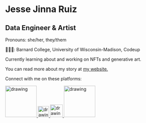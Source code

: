 <!--
**jessejinnaruiz/jessejinnaruiz** is a ✨ _special_ ✨ repository because its `README.md` (this file) appears on your GitHub profile. yaya -->

# Jesse Jinna Ruiz
## Data Engineer & Artist
<p> Pronouns: she/her, they/them </p>
<p> 👩🏽‍🎓: Barnard College, University of Wisconsin-Madison, Codeup </p>
<p> Currently learning about and working on NFTs and generative art.</p> 
<p>You can read more about my story at <a href="https://jessejruiz.com/" >my website.</a></p>

Connect with me on these platforms:

<a href="https://www.youtube.com/channel/UC8RHxqLYLDzpThTeY-nEWmA"><img src="https://res.cloudinary.com/importdata/image/upload/v1595012354/yt_logo_jjgys4.png" alt="drawing" width="100"/> <a href="https://jjr8888.medium.com/"><img src="https://res.cloudinary.com/importdata/image/upload/v1595012354/medium_mono_hoz0z5.png" alt="drawing" width="35"/> <a href="https://twitter.com/jesseruizartist"><img src="https://res.cloudinary.com/importdata/image/upload/v1595012924/Twitter_Logo_Blue_gbtagu.png" alt="drawing" width="40"/> <a href="https://www.linkedin.com/in/jesse-jinna-ruiz/"><img src="https://res.cloudinary.com/importdata/image/upload/v1595012354/linkedin_t9qiwy.png" alt="drawing" width="100"/>  
